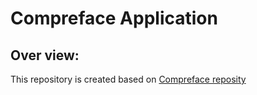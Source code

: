 # Compreface Application
## Over view:
This repository is created based on [Compreface reposity](https://github.com/exadel-inc/CompreFace)
